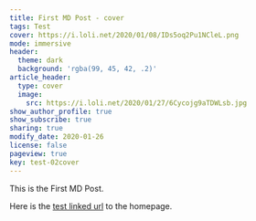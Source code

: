 ```yaml
---
title: First MD Post - cover
tags: Test
cover: https://i.loli.net/2020/01/08/IDs5oq2Pu1NCleL.png
mode: immersive
header:
  theme: dark
  background: 'rgba(99, 45, 42, .2)'
article_header:
  type: cover
  image:
    src: https://i.loli.net/2020/01/27/6Cycojg9aTDWLsb.jpg
show_author_profile: true
show_subscribe: true
sharing: true
modify_date: 2020-01-26
license: false
pageview: true
key: test-02cover
---
```


This is the First MD Post.
<!--more-->

Here is the [test linked url](https://zmei.moe) to the homepage.